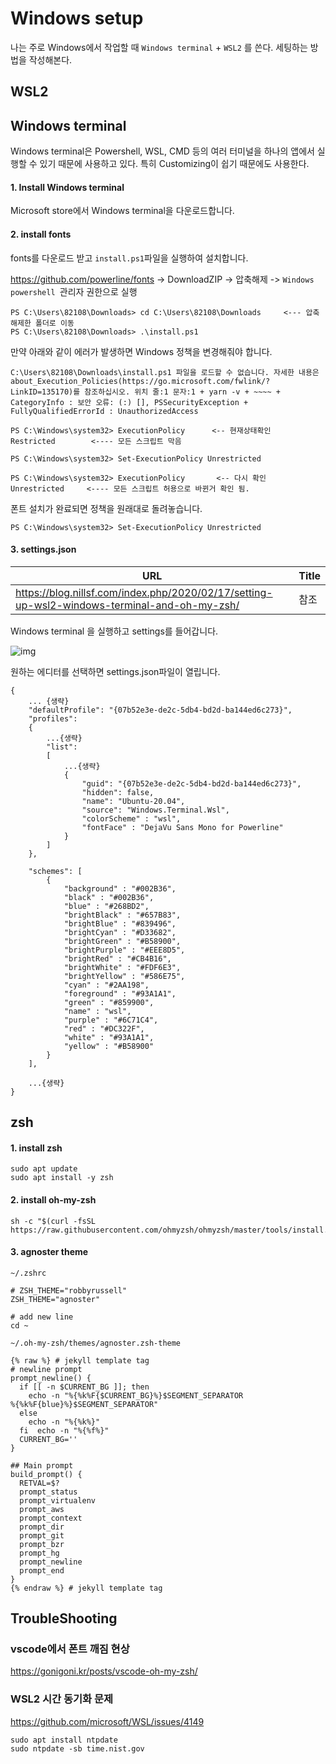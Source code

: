 # Windows setup

나는 주로 Windows에서 작업할 때 `Windows terminal` + `WSL2` 를 쓴다. 세팅하는 방법을 작성해본다.



## WSL2





## Windows terminal

Windows terminal은 Powershell, WSL, CMD 등의 여러 터미널을 하나의 앱에서 실행할 수 있기 때문에 사용하고 있다. 특히 Customizing이 쉽기 때문에도 사용한다.

#### 1. Install Windows terminal

Microsoft store에서 Windows terminal을 다운로드합니다.

#### 2. install fonts

fonts를 다운로드 받고 `install.ps1`파일을 실행하여 설치합니다.

https://github.com/powerline/fonts -> DownloadZIP -> 압축해제 -> `Windows powershell `관리자 권한으로 실행

```
PS C:\Users\82108\Downloads> cd C:\Users\82108\Downloads     <--- 압축해제한 폴더로 이동
PS C:\Users\82108\Downloads> .\install.ps1
```

만약 아래와 같이 에러가 발생하면 Windows 정책을 변경해줘야 합니다. 

```
C:\Users\82108\Downloads\install.ps1 파일을 로드할 수 없습니다. 자세한 내용은 about_Execution_Policies(https://go.microsoft.com/fwlink/?LinkID=135170)를 참조하십시오. 위치 줄:1 문자:1 + yarn -v + ~~~~ + CategoryInfo : 보안 오류: (:) [], PSSecurityException + FullyQualifiedErrorId : UnauthorizedAccess
```

```
PS C:\Windows\system32> ExecutionPolicy      <-- 현재상태확인
Restricted        <---- 모든 스크립트 막음

PS C:\Windows\system32> Set-ExecutionPolicy Unrestricted

PS C:\Windows\system32> ExecutionPolicy       <-- 다시 확인
Unrestricted     <---- 모든 스크립트 허용으로 바뀐거 확인 됨.
```



폰트 설치가 완료되면 정책을 원래대로 돌려놓습니다.

```
PS C:\Windows\system32> Set-ExecutionPolicy Unrestricted
```

#### 3. settings.json

| URL                                                          | Title |
| ------------------------------------------------------------ | ----- |
| https://blog.nillsf.com/index.php/2020/02/17/setting-up-wsl2-windows-terminal-and-oh-my-zsh/ | 참조  |

Windows terminal 을 실행하고 settings를 들어갑니다.

![img](https://blog.nillsf.com/wp-content/uploads/2020/02/image-41.png)

원하는 에디터를 선택하면 settings.json파일이 열립니다.

```
{
    ... {생략}
    "defaultProfile": "{07b52e3e-de2c-5db4-bd2d-ba144ed6c273}",
    "profiles":
    {
        ...{생략}
        "list":
        [
            ...{생략}
            {
                "guid": "{07b52e3e-de2c-5db4-bd2d-ba144ed6c273}",
                "hidden": false,
                "name": "Ubuntu-20.04",
                "source": "Windows.Terminal.Wsl",
                "colorScheme" : "wsl",
                "fontFace" : "DejaVu Sans Mono for Powerline"
            }
        ]
    },
    
    "schemes": [
        {
            "background" : "#002B36",
            "black" : "#002B36",
            "blue" : "#268BD2",
            "brightBlack" : "#657B83",
            "brightBlue" : "#839496",
            "brightCyan" : "#D33682",
            "brightGreen" : "#B58900",
            "brightPurple" : "#EEE8D5",
            "brightRed" : "#CB4B16",
            "brightWhite" : "#FDF6E3",
            "brightYellow" : "#586E75",
            "cyan" : "#2AA198",
            "foreground" : "#93A1A1",
            "green" : "#859900",
            "name" : "wsl",
            "purple" : "#6C71C4",
            "red" : "#DC322F",
            "white" : "#93A1A1",
            "yellow" : "#B58900"
        }
    ],

    ...{생략}
}

```



## zsh

#### 1. install zsh

```
sudo apt update
sudo apt install -y zsh 
```



#### 2. install oh-my-zsh

```
sh -c "$(curl -fsSL https://raw.githubusercontent.com/ohmyzsh/ohmyzsh/master/tools/install.sh)"
```



#### 3. agnoster theme

`~/.zshrc`

```
# ZSH_THEME="robbyrussell"
ZSH_THEME="agnoster"

# add new line
cd ~
```



`~/.oh-my-zsh/themes/agnoster.zsh-theme`

```
{% raw %} # jekyll template tag
# newline prompt
prompt_newline() {
  if [[ -n $CURRENT_BG ]]; then
    echo -n "%{%k%F{$CURRENT_BG}%}$SEGMENT_SEPARATOR
%{%k%F{blue}%}$SEGMENT_SEPARATOR"
  else
    echo -n "%{%k%}"
  fi  echo -n "%{%f%}"
  CURRENT_BG=''
}

## Main prompt
build_prompt() {
  RETVAL=$?
  prompt_status
  prompt_virtualenv
  prompt_aws
  prompt_context
  prompt_dir
  prompt_git
  prompt_bzr
  prompt_hg
  prompt_newline
  prompt_end
}
{% endraw %} # jekyll template tag
```



## TroubleShooting

### vscode에서 폰트 깨짐 현상

https://gonigoni.kr/posts/vscode-oh-my-zsh/

### WSL2 시간 동기화 문제

https://github.com/microsoft/WSL/issues/4149

```
sudo apt install ntpdate
sudo ntpdate -sb time.nist.gov
```

